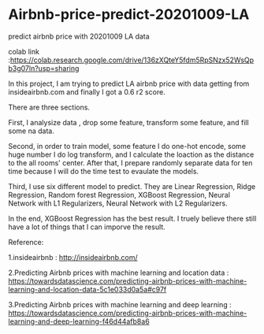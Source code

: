 # Airbnb-price-predict-20201009-LA
predict airbnb price with 20201009 LA data

colab link :https://colab.research.google.com/drive/136zXQteY5fdm5RpSNzx52WsQpb3g07ln?usp=sharing

In this project, I am trying to predict LA airbnb price with data getting from insideairbnb.com and finally I got a 0.6 r2 score.

There are three sections.

First, I analysize data , drop some feature, transform some feature, and fill some na data.

Second, in order to train model, some feature I do one-hot encode, some huge number I do log transform, and I calculate the loaction as the distance to the all rooms' center. After that, I prepare randomly separate data for ten time because I will do the time test to evaulate the models.

Third, I use six different model to predict. They are Linear Regression, Ridge Regression, Random forest Regression, XGBoost Regression, Neural Network with L1 Regularizers, Neural Network with L2 Regularizers.

In the end, XGBoost Regression has the best result. I truely believe there still have a lot of things that I can imporve the result.


Reference:

1.insideairbnb : http://insideairbnb.com/

2.Predicting Airbnb prices with machine learning and location data : https://towardsdatascience.com/predicting-airbnb-prices-with-machine-learning-and-location-data-5c1e033d0a5a#c97f

3.Predicting Airbnb prices with machine learning and deep learning : https://towardsdatascience.com/predicting-airbnb-prices-with-machine-learning-and-deep-learning-f46d44afb8a6
